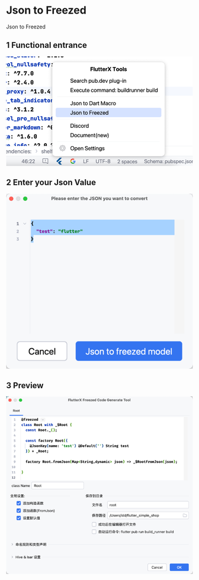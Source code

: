# Json to Freezed


Json to Freezed


## 1 Functional entrance

![01](../../assets/images/01.png)


## 2 Enter your Json Value

![02](../../assets/images/02.png)


## 3 Preview

![image_json_to_freezed_2.png](../../assets/images/image_json_to_freezed_2.png)


